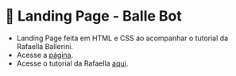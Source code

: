 # 🤖 Landing Page - Balle Bot

- Landing Page feita em HTML e CSS ao acompanhar o tutorial da Rafaella Ballerini. <br>
- Acesse a [página](https://saravbarbosa.github.io/LandingPageBallebot/).
- Acesse o tutorial da Rafaella [aqui](https://www.youtube.com/watch?v=llF6vD-RljE&t=1021s).
